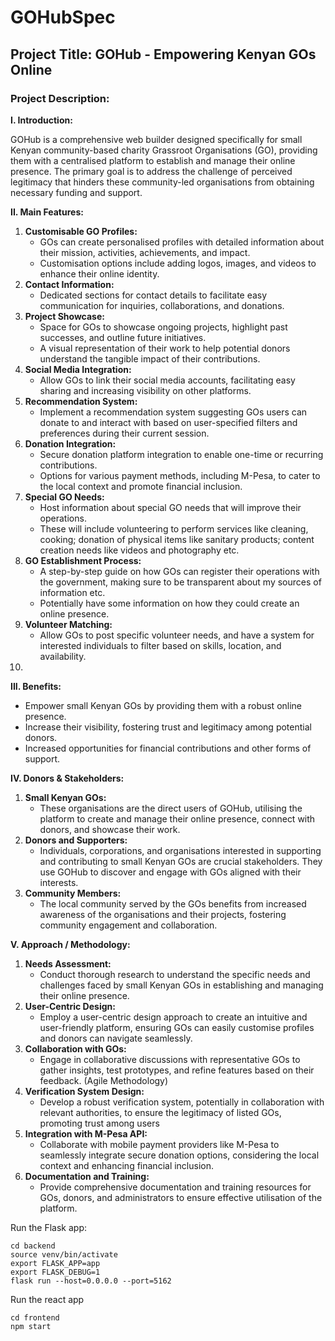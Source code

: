 # GOHubSpec

## **Project Title: GOHub - Empowering Kenyan GOs Online**

### **Project Description:**

**I. Introduction:**

GOHub is a comprehensive web builder designed specifically for small Kenyan community-based charity Grassroot Organisations (GO), providing them with a centralised platform to establish and manage their online presence. The primary goal is to address the challenge of perceived legitimacy that hinders these community-led organisations from obtaining necessary funding and support. 

**II. Main Features:**

1. **Customisable GO Profiles:**
    - GOs can create personalised profiles with detailed information about their mission, activities, achievements, and impact.
    - Customisation options include adding logos, images, and videos to enhance their online identity.
2. **Contact Information:**
    - Dedicated sections for contact details to facilitate easy communication for inquiries, collaborations, and donations.
3. **Project Showcase:**
    - Space for GOs to showcase ongoing projects, highlight past successes, and outline future initiatives.
    - A visual representation of their work to help potential donors understand the tangible impact of their contributions.
4. **Social Media Integration:**
    - Allow GOs to link their social media accounts, facilitating easy sharing and increasing visibility on other platforms.
5. **Recommendation System:**
    - Implement a recommendation system suggesting GOs users can donate to and interact with based on user-specified filters and preferences during their current session.
6. **Donation Integration:**
    - Secure donation platform integration to enable one-time or recurring contributions.
    - Options for various payment methods, including M-Pesa, to cater to the local context and promote financial inclusion.
7. **Special GO Needs:**
    - Host information about special GO needs that will improve their operations.
    - These will include volunteering to perform services like cleaning, cooking; donation of physical items like sanitary products; content creation needs like videos and photography etc.
8. **GO Establishment Process:**
    - A step-by-step guide on how GOs can register their operations with the government, making sure to be transparent about my sources of information etc.
    - Potentially have some information on how they could create an online presence.
9. **Volunteer Matching:** 
    - Allow GOs to post specific volunteer needs, and have a system for interested individuals to filter based on skills, location, and availability.
10. 

**III. Benefits:**

- Empower small Kenyan GOs by providing them with a robust online presence.
- Increase their visibility, fostering trust and legitimacy among potential donors.
- Increased opportunities for financial contributions and other forms of support.

**IV. Donors & Stakeholders:**

1. **Small Kenyan GOs:**
    - These organisations are the direct users of GOHub, utilising the platform to create and manage their online presence, connect with donors, and showcase their work.
2. **Donors and Supporters:**
    - Individuals, corporations, and organisations interested in supporting and contributing to small Kenyan GOs are crucial stakeholders. They use GOHub to discover and engage with GOs aligned with their interests.
3. **Community Members:**
    - The local community served by the GOs benefits from increased awareness of the organisations and their projects, fostering community engagement and collaboration.

**V. Approach / Methodology:**

1. **Needs Assessment:**
    - Conduct thorough research to understand the specific needs and challenges faced by small Kenyan GOs in establishing and managing their online presence.
2. **User-Centric Design:**
    - Employ a user-centric design approach to create an intuitive and user-friendly platform, ensuring GOs can easily customise profiles and donors can navigate seamlessly.
3. **Collaboration with GOs:**
    - Engage in collaborative discussions with representative GOs to gather insights, test prototypes, and refine features based on their feedback. (Agile Methodology)
4. **Verification System Design:**
    - Develop a robust verification system, potentially in collaboration with relevant authorities, to ensure the legitimacy of listed GOs, promoting trust among users
5. **Integration with M-Pesa API:**
    - Collaborate with mobile payment providers like M-Pesa to seamlessly integrate secure donation options, considering the local context and enhancing financial inclusion.
6. **Documentation and Training:**
    - Provide comprehensive documentation and training resources for GOs, donors, and administrators to ensure effective utilisation of the platform.


Run the Flask app:
```
cd backend
source venv/bin/activate
export FLASK_APP=app
export FLASK_DEBUG=1
flask run --host=0.0.0.0 --port=5162 
```

Run the react app
```
cd frontend
npm start
```